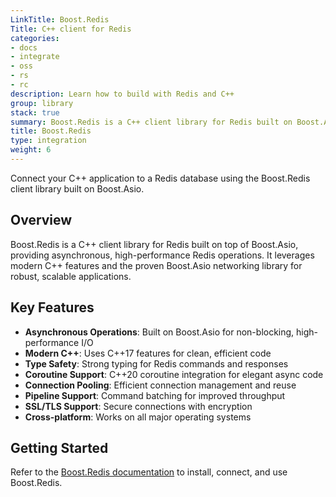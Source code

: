 ```yaml
---
LinkTitle: Boost.Redis
Title: C++ client for Redis
categories:
- docs
- integrate
- oss
- rs
- rc
description: Learn how to build with Redis and C++
group: library
stack: true
summary: Boost.Redis is a C++ client library for Redis built on Boost.Asio.
title: Boost.Redis
type: integration
weight: 6
---
```


Connect your C++ application to a Redis database using the Boost.Redis client library built on Boost.Asio.

## Overview

Boost.Redis is a C++ client library for Redis built on top of Boost.Asio, providing asynchronous, high-performance Redis operations. It leverages modern C++ features and the proven Boost.Asio networking library for robust, scalable applications.

## Key Features

- **Asynchronous Operations**: Built on Boost.Asio for non-blocking, high-performance I/O
- **Modern C++**: Uses C++17 features for clean, efficient code
- **Type Safety**: Strong typing for Redis commands and responses
- **Coroutine Support**: C++20 coroutine integration for elegant async code
- **Connection Pooling**: Efficient connection management and reuse
- **Pipeline Support**: Command batching for improved throughput
- **SSL/TLS Support**: Secure connections with encryption
- **Cross-platform**: Works on all major operating systems

## Getting Started

Refer to the [Boost.Redis documentation](https://www.boost.org/doc/libs/develop/libs/redis/doc/html/index.html) to install, connect, and use Boost.Redis.
